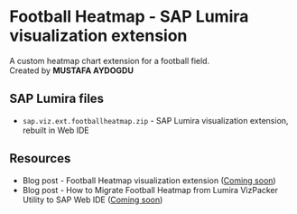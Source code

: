 Football Heatmap - SAP Lumira visualization extension
=================================================
A custom heatmap chart extension for a football field.
<br>
Created by <strong>MUSTAFA AYDOGDU</strong>

SAP Lumira files
-----------
* `sap.viz.ext.footballheatmap.zip` - SAP Lumira visualization extension, rebuilt in Web IDE


Resources
-----------
* Blog post - Football Heatmap visualization extension ([Coming soon]())
* Blog post - How to Migrate Football Heatmap from Lumira VizPacker Utility to SAP Web IDE ([Coming soon]())
